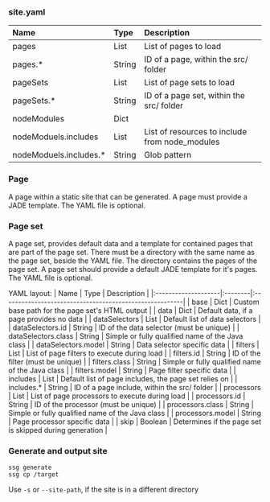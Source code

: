 

### site.yaml
| Name                   | Type   | Description                                    |
|:-----------------------|:-------|:-----------------------------------------------|
| pages                  | List   | List of pages to load                          |
| pages.*                | String | ID of a page, within the src/ folder           |
| pageSets               | List   | List of page sets to load                      |
| pageSets.*             | String | ID of a page set, within the src/ folder       |
| nodeModules            | Dict   |                                                |
| nodeModuels.includes   | List   | List of resources to include from node_modules |
| nodeModuels.includes.* | String | Glob pattern                                   |

### Page
A page within a static site that can be generated.
A page must provide a JADE template.
The YAML file is optional.


### Page set
A page set, provides default data and a template for contained pages that are part of the page set.
There must be a directory with the same name as the page set, beside the YAML file.
The directory contains the pages of the page set.
A page set should provide a default JADE template for it's pages.
The YAML file is optional.

YAML layout:
| Name                | Type    | Description                                             |
|:--------------------|:--------|:--------------------------------------------------------|
| base                | Dict    | Custom base path for the page set's HTML output         |
| data                | Dict    | Default data, if a page provides no data                |
| dataSelectors       | List    | Default list of data selectors                          |
| dataSelectors.id    | String  | ID of the data selector (must be unique)                |
| dataSelectors.class | String  | Simple or fully qualified name of the Java class        |
| dataSelectors.model | String  | Data selector specific data                             |
| filters             | List    | List of page filters to execute during load             |
| filters.id          | String  | ID of the filter (must be unique)                       |
| filters.class       | String  | Simple or fully qualified name of the Java class        |
| filters.model       | String  | Page filter specific data                               |
| includes            | List    | Default list of page includes, the page set relies on   |
| includes.*          | String  | ID of a page include, within the src/ folder            |
| processors          | List    | List of page processors to execute during load          |
| processors.id       | String  | ID of the processor (must be unique)                    |
| processors.class    | String  | Simple or fully qualified name of the Java class        |
| processors.model    | String  | Page processor specific data                            |
| skip                | Boolean | Determines if the page set is skipped during generation |


### Generate and output site

    ssg generate
    ssg cp /target

Use `-s` or `--site-path`, if the site is in a different directory
